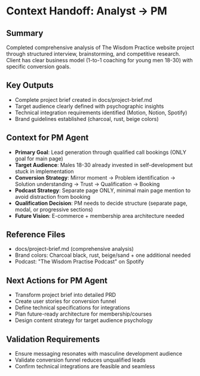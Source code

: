 # Context Handoff: Analyst → PM

## Summary
Completed comprehensive analysis of The Wisdom Practice website project through structured interview, brainstorming, and competitive research. Client has clear business model (1-to-1 coaching for young men 18-30) with specific conversion goals.

## Key Outputs
- Complete project brief created in docs/project-brief.md
- Target audience clearly defined with psychographic insights
- Technical integration requirements identified (Motion, Notion, Spotify)
- Brand guidelines established (charcoal, rust, beige colors)

## Context for PM Agent
- **Primary Goal**: Lead generation through qualified call bookings (ONLY goal for main page)
- **Target Audience**: Males 18-30 already invested in self-development but stuck in implementation
- **Conversion Strategy**: Mirror moment → Problem identification → Solution understanding → Trust → Qualification → Booking
- **Podcast Strategy**: Separate page ONLY, minimal main page mention to avoid distraction from booking
- **Qualification Decision**: PM needs to decide structure (separate page, modal, or progressive sections)
- **Future Vision**: E-commerce + membership area architecture needed

## Reference Files
- docs/project-brief.md (comprehensive analysis)
- Brand colors: Charcoal black, rust, beige/sand + one additional needed
- Podcast: "The Wisdom Practise Podcast" on Spotify

## Next Actions for PM Agent
- Transform project brief into detailed PRD
- Create user stories for conversion funnel
- Define technical specifications for integrations
- Plan future-ready architecture for membership/courses
- Design content strategy for target audience psychology

## Validation Requirements
- Ensure messaging resonates with masculine development audience
- Validate conversion funnel reduces unqualified leads
- Confirm technical integrations are feasible and seamless